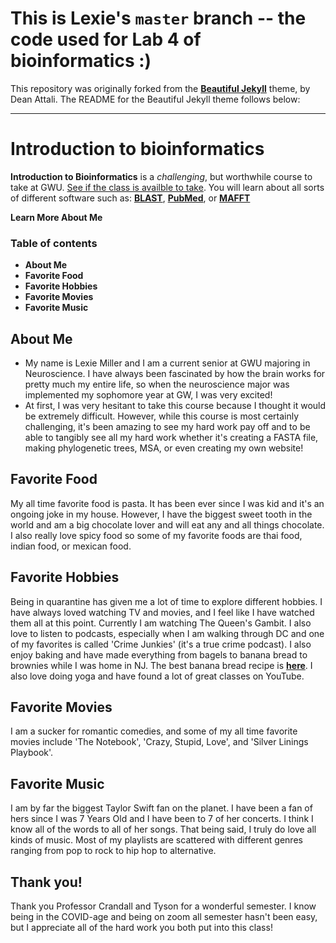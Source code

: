 # This is Lexie's `master` branch -- the code used for Lab 4 of bioinformatics :)

This repository was originally forked from the **[Beautiful Jekyll](https://github.com/daattali/beautiful-jekyll)** theme, by Dean Attali.  The README for the Beautiful Jekyll theme follows below:

***

# **Introduction to bioinformatics**




**Introduction to Bioinformatics** is a _challenging_, but worthwhile course to take at GWU.  [See if the class is availble to take](https://my.gwu.edu/mod/pws/). You will learn about all sorts of different software such as: [**BLAST**](https://blast.ncbi.nlm.nih.gov/Blast.cgi), [**PubMed**](https://pubmed.ncbi.nlm.nih.gov/), or [**MAFFT**](https://mafft.cbrc.jp/alignment/server/)

**Learn More About Me**

<p align="center">


### Table of contents

- **About Me**
- **Favorite Food**
- **Favorite Hobbies**
- **Favorite Movies**
- **Favorite Music**


## About Me

- My name is Lexie Miller and I am a current senior at GWU majoring in Neuroscience. I have always been fascinated by how the brain works for pretty much my entire life, so when the neuroscience major was implemented my sophomore year at GW, I was very excited!
- At first, I was very hesitant to take this course because I thought it would be extremely difficult. However, while this course is most certainly challenging, it's been amazing to see my hard work pay off and to be able to tangibly see all my hard work whether it's creating a FASTA file, making phylogenetic trees, MSA, or even creating my own website! 
## Favorite Food

My all time favorite food is pasta. It has been ever since I was kid and it's an ongoing joke in my house. However, I have the biggest sweet tooth in the world and am a big chocolate lover and will eat any and all things chocolate. I also really love spicy food so some of my favorite foods are thai food, indian food, or mexican food. 





## Favorite Hobbies

Being in quarantine has given me a lot of time to explore different hobbies. I have always loved watching TV and movies, and I feel like I have watched them all at this point. Currently I am watching The Queen's Gambit. I also love to listen to podcasts, especially when I am walking through DC and one of my favorites is called 'Crime Junkies' (it's a true crime podcast). I also enjoy baking and have made everything from bagels to banana bread to brownies while I was home in NJ. The best banana bread recipe is [**here**](https://www.food.com/recipe/best-banana-bread-2886). I also love doing yoga and have found a lot of great classes on YouTube. 





## Favorite Movies

I am a sucker for romantic comedies, and some of my all time favorite movies include 'The Notebook', 'Crazy, Stupid, Love', and 'Silver Linings Playbook'.


## Favorite Music
I am by far the biggest Taylor Swift fan on the planet. I have been a fan of hers since I was 7 Years Old and I have been to 7 of her concerts. I think I know all of the words to all of her songs. That being said, I truly do love all kinds of music. Most of my playlists are scattered with different genres ranging from pop to rock to hip hop to alternative. 





## Thank you!

Thank you Professor Crandall and Tyson for a wonderful semester. I know being in the COVID-age and being on zoom all semester hasn't been easy, but I appreciate all of the hard work you both put into this class! 
